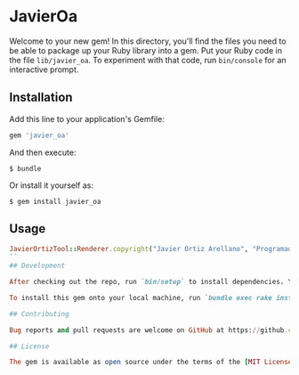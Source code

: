 # JavierOa

Welcome to your new gem! In this directory, you'll find the files you need to be able to package up your Ruby library into a gem. Put your Ruby code in the file `lib/javier_oa`. To experiment with that code, run `bin/console` for an interactive prompt.

## Installation

Add this line to your application's Gemfile:

```ruby
gem 'javier_oa'
```

And then execute:

    $ bundle

Or install it yourself as:

    $ gem install javier_oa

## Usage
```ruby
JavierOrtizTool::Renderer.copyright("Javier Ortiz Arellano", "Programado en Ruby on Rails" )
``
## Development

After checking out the repo, run `bin/setup` to install dependencies. You can also run `bin/console` for an interactive prompt that will allow you to experiment.

To install this gem onto your local machine, run `bundle exec rake install`. To release a new version, update the version number in `version.rb`, and then run `bundle exec rake release`, which will create a git tag for the version, push git commits and tags, and push the `.gem` file to [rubygems.org](https://rubygems.org).

## Contributing

Bug reports and pull requests are welcome on GitHub at https://github.com/[USERNAME]/javier_oa.

## License

The gem is available as open source under the terms of the [MIT License](https://opensource.org/licenses/MIT).
